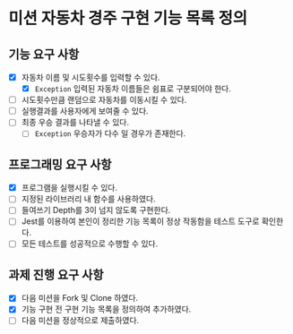 # 미션 자동차 경주 구현 기능 목록 정의

## 기능 요구 사항

- [x] 자동차 이름 및 시도횟수를 입력할 수 있다.
  - [x] `Exception` 입력된 자동차 이름들은 쉼표로 구분되어야 한다.
- [ ] 시도횟수만큼 랜덤으로 자동차를 이동시킬 수 있다.
- [ ] 실행결과를 사용자에게 보여줄 수 있다.
- [ ] 최종 우승 결과를 나타낼 수 있다.
  - [ ] `Exception` 우승자가 다수 일 경우가 존재한다.

## 프로그래밍 요구 사항

- [x] 프로그램을 실행시킬 수 있다.
- [ ] 지정된 라이브러리 내 함수를 사용하였다.
- [ ] 들여쓰기 Depth를 3이 넘지 않도록 구현한다.
- [ ] Jest를 이용하여 본인이 정리한 기능 목록이 정상 작동함을 테스트 도구로 확인한다.
- [ ] 모든 테스트를 성공적으로 수행할 수 있다.

## 과제 진행 요구 사항

- [x] 다음 미션을 Fork 및 Clone 하였다.
- [x] 기능 구현 전 구현 기능 목록을 정의하여 추가하였다.
- [ ] 다음 미션을 정상적으로 제출하였다.
